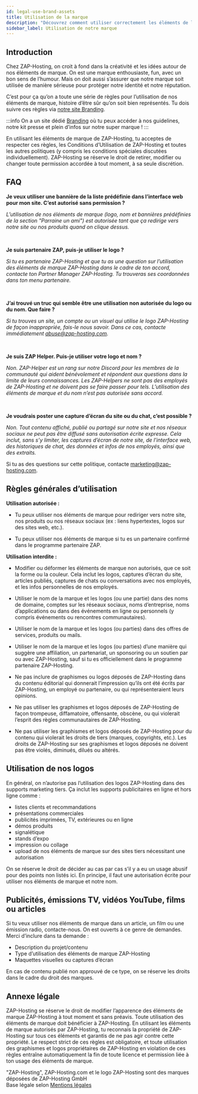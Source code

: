 ```yaml
---
id: legal-use-brand-assets
title: Utilisation de la marque
description: "Découvrez comment utiliser correctement les éléments de la marque ZAP-Hosting pour protéger l’identité et la réputation de la marque tout en promouvant votre partenariat → En savoir plus maintenant"
sidebar_label: Utilisation de notre marque
---
```


## Introduction

Chez ZAP-Hosting, on croit à fond dans la créativité et les idées autour de nos éléments de marque. On est une marque enthousiaste, fun, avec un bon sens de l’humour. Mais on doit aussi s’assurer que notre marque soit utilisée de manière sérieuse pour protéger notre identité et notre réputation.

C’est pour ça qu’on a toute une série de règles pour l’utilisation de nos éléments de marque, histoire d’être sûr qu’on soit bien représentés. Tu dois suivre ces règles via [notre site Branding](https://zap-hosting.com/branding).

:::info
On a un site dédié [Branding](https://zap-hosting.com/branding) où tu peux accéder à nos guidelines, notre kit presse et plein d’infos sur notre super marque !
:::

En utilisant les éléments de marque de ZAP-Hosting, tu acceptes de respecter ces règles, les Conditions d’Utilisation de ZAP-Hosting et toutes les autres politiques (y compris les conditions spéciales discutées individuellement). ZAP-Hosting se réserve le droit de retirer, modifier ou changer toute permission accordée à tout moment, à sa seule discrétion.



## FAQ

**Je veux utiliser une bannière de la liste prédéfinie dans l’interface web pour mon site. C’est autorisé sans permission ?**

*L’utilisation de nos éléments de marque (logo, nom et bannières prédéfinies de la section "Parraine un ami") est autorisée tant que ça redirige vers notre site ou nos produits quand on clique dessus.*

<br/>

**Je suis partenaire ZAP, puis-je utiliser le logo ?**

*Si tu es partenaire ZAP-Hosting et que tu as une question sur l’utilisation des éléments de marque ZAP-Hosting dans le cadre de ton accord, contacte ton Partner Manager ZAP-Hosting. Tu trouveras ses coordonnées dans ton menu partenaire.*

<br/>

**J’ai trouvé un truc qui semble être une utilisation non autorisée du logo ou du nom. Que faire ?**

*Si tu trouves un site, un compte ou un visuel qui utilise le logo ZAP-Hosting de façon inappropriée, fais-le nous savoir. Dans ce cas, contacte immédiatement abuse@zap-hosting.com.*

<br/>

**Je suis ZAP Helper. Puis-je utiliser votre logo et nom ?**

*Non. ZAP-Helper est un rang sur notre Discord pour les membres de la communauté qui aident bénévolement et répondent aux questions dans la limite de leurs connaissances. Les ZAP-Helpers ne sont pas des employés de ZAP-Hosting et ne doivent pas se faire passer pour tels. L’utilisation des éléments de marque et du nom n’est pas autorisée sans accord.*

<br/>

**Je voudrais poster une capture d’écran du site ou du chat, c’est possible ?**

*Non. Tout contenu affiché, publié ou partagé sur notre site et nos réseaux sociaux ne peut pas être diffusé sans autorisation écrite expresse. Cela inclut, sans s’y limiter, les captures d’écran de notre site, de l’interface web, des historiques de chat, des données et infos de nos employés, ainsi que des extraits.*

Si tu as des questions sur cette politique, contacte marketing@zap-hosting.com.


## Règles générales d’utilisation

**Utilisation autorisée :**

- Tu peux utiliser nos éléments de marque pour rediriger vers notre site, nos produits ou nos réseaux sociaux (ex : liens hypertextes, logos sur des sites web, etc.).

- Tu peux utiliser nos éléments de marque si tu es un partenaire confirmé dans le programme partenaire ZAP.


**Utilisation interdite :**

- Modifier ou déformer les éléments de marque non autorisés, que ce soit la forme ou la couleur. Cela inclut les logos, captures d’écran du site, articles publiés, captures de chats ou conversations avec nos employés, et les infos personnelles de nos employés.

- Utiliser le nom de la marque et les logos (ou une partie) dans des noms de domaine, comptes sur les réseaux sociaux, noms d’entreprise, noms d’applications ou dans des événements en ligne ou personnels (y compris événements ou rencontres communautaires).

- Utiliser le nom de la marque et les logos (ou parties) dans des offres de services, produits ou mails.

- Utiliser le nom de la marque et les logos (ou parties) d’une manière qui suggère une affiliation, un partenariat, un sponsoring ou un soutien par ou avec ZAP-Hosting, sauf si tu es officiellement dans le programme partenaire ZAP-Hosting.

- Ne pas inclure de graphismes ou logos déposés de ZAP-Hosting dans du contenu éditorial qui donnerait l’impression qu’ils ont été écrits par ZAP-Hosting, un employé ou partenaire, ou qui représenteraient leurs opinions.

- Ne pas utiliser les graphismes et logos déposés de ZAP-Hosting de façon trompeuse, diffamatoire, offensante, obscène, ou qui violerait l’esprit des règles communautaires de ZAP-Hosting.

- Ne pas utiliser les graphismes et logos déposés de ZAP-Hosting pour du contenu qui violerait les droits de tiers (marques, copyrights, etc.). Les droits de ZAP-Hosting sur ses graphismes et logos déposés ne doivent pas être violés, diminués, dilués ou altérés.

## Utilisation de nos logos

En général, on n’autorise pas l’utilisation des logos ZAP-Hosting dans des supports marketing tiers. Ça inclut les supports publicitaires en ligne et hors ligne comme :

- listes clients et recommandations  
- présentations commerciales  
- publicités imprimées, TV, extérieures ou en ligne  
- démos produits  
- signalétique  
- stands d’expo  
- impression ou collage  
- upload de nos éléments de marque sur des sites tiers nécessitant une autorisation

On se réserve le droit de décider au cas par cas s’il y a eu un usage abusif pour des points non listés ici. En principe, il faut une autorisation écrite pour utiliser nos éléments de marque et notre nom.

## Publicités, émissions TV, vidéos YouTube, films ou articles  
Si tu veux utiliser nos éléments de marque dans un article, un film ou une émission radio, contacte-nous. On est ouverts à ce genre de demandes. Merci d’inclure dans ta demande :

- Description du projet/contenu  
- Type d’utilisation des éléments de marque ZAP-Hosting  
- Maquettes visuelles ou captures d’écran

En cas de contenu publié non approuvé de ce type, on se réserve les droits dans le cadre du droit des marques.

## Annexe légale

ZAP-Hosting se réserve le droit de modifier l’apparence des éléments de marque ZAP-Hosting à tout moment et sans préavis. Toute utilisation des éléments de marque doit bénéficier à ZAP-Hosting. En utilisant les éléments de marque autorisés par ZAP-Hosting, tu reconnais la propriété de ZAP-Hosting sur tous ces éléments et garantis de ne pas agir contre cette propriété. Le respect strict de ces règles est obligatoire, et toute utilisation des graphismes et logos propriétaires de ZAP-Hosting en violation de ces règles entraîne automatiquement la fin de toute licence et permission liée à ton usage des éléments de marque.

"ZAP-Hosting", ZAP-Hosting.com et le logo ZAP-Hosting sont des marques déposées de ZAP-Hosting GmbH  
Base légale selon [Mentions légales](https://zap-hosting.com/en/imprint/)